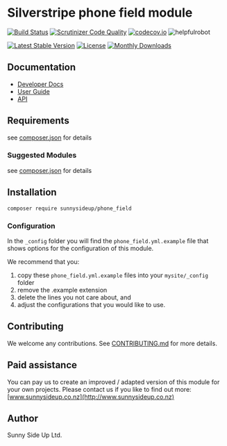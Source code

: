 # Silverstripe phone field module
[![Build Status](https://travis-ci.org/sunnysideup/silverstripe-phone_field.svg?branch=master)](https://travis-ci.org/sunnysideup/silverstripe-phone_field)
[![Scrutinizer Code Quality](https://scrutinizer-ci.com/g/sunnysideup/silverstripe-phone_field/badges/quality-score.png?b=master)](https://scrutinizer-ci.com/g/sunnysideup/silverstripe-phone_field/?branch=master)
[![codecov.io](https://codecov.io/github/sunnysideup/silverstripe-phone_field/coverage.svg?branch=master)](https://codecov.io/github/sunnysideup/silverstripe-phone_field?branch=master)
![helpfulrobot](https://helpfulrobot.io/sunnysideup/phone_field/badge)

[![Latest Stable Version](https://poser.pugx.org/sunnysideup/phone_field/version)](https://packagist.org/packages/sunnysideup/phone_field)
[![License](https://poser.pugx.org/sunnysideup/phone_field/license)](https://packagist.org/packages/sunnysideup/phone_field)
[![Monthly Downloads](https://poser.pugx.org/sunnysideup/phone_field/d/monthly)](https://packagist.org/packages/sunnysideup/phone_field)


## Documentation



 * [Developer Docs](docs/en/INDEX.md)
 * [User Guide](docs/en/userguide.md)
 * [API](http://ssmods.com/apis/phone_field/docs/en/api/)

## Requirements



see [composer.json](composer.json) for details

### Suggested Modules



see [composer.json](composer.json) for details


## Installation


```
composer require sunnysideup/phone_field
```

### Configuration



In the `_config` folder you will find the `phone_field.yml.example`
file that shows options for the configuration of this module.

We recommend that you:

  1. copy these `phone_field.yml.example` files into your
`mysite/_config` folder
  2. remove the .example extension
  3. delete the lines you not care about, and
  4. adjust the configurations that you would like to use.


## Contributing



We welcome any contributions. See [CONTRIBUTING.md](CONTRIBUTING.md) for more details.

## Paid assistance



You can pay us to create an improved / adapted version of this module for your own projects.  Please contact us if you like to find out more: [www.sunnysideup.co.nz](http://www.sunnysideup.co.nz)

## Author



Sunny Side Up Ltd.
